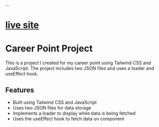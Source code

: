 ...

# [live site](https://inspiring-hummingbird-77f9d0.netlify.app/)


# Career Point Project

 This is a project I created for my career point using Tailwind CSS and JavaScript. The project includes two JSON files and uses a loader and useEffect hook.

## Features

* Built using Tailwind CSS and JavaScript
* Uses two JSON files for data storage
* Implements a loader to display while data is being fetched
* Uses the useEffect hook to fetch data on component

